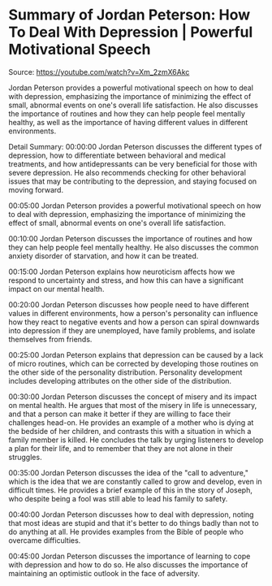 # Summary of Jordan Peterson: How To Deal With Depression | Powerful Motivational Speech

Source: https://youtube.com/watch?v=Xm_2zmX6Akc

Jordan Peterson provides a powerful motivational speech on how to deal with depression, emphasizing the importance of minimizing the effect of small, abnormal events on one's overall life satisfaction. He also discusses the importance of routines and how they can help people feel mentally healthy, as well as the importance of having different values in different environments.

Detail Summary: 
00:00:00
Jordan Peterson discusses the different types of depression, how to differentiate between behavioral and medical treatments, and how antidepressants can be very beneficial for those with severe depression. He also recommends checking for other behavioral issues that may be contributing to the depression, and staying focused on moving forward.

00:05:00
Jordan Peterson provides a powerful motivational speech on how to deal with depression, emphasizing the importance of minimizing the effect of small, abnormal events on one's overall life satisfaction.

00:10:00
Jordan Peterson discusses the importance of routines and how they can help people feel mentally healthy. He also discusses the common anxiety disorder of starvation, and how it can be treated.

00:15:00
Jordan Peterson explains how neuroticism affects how we respond to uncertainty and stress, and how this can have a significant impact on our mental health.

00:20:00
Jordan Peterson discusses how people need to have different values in different environments, how a person's personality can influence how they react to negative events and how a person can spiral downwards into depression if they are unemployed, have family problems, and isolate themselves from friends.

00:25:00
Jordan Peterson explains that depression can be caused by a lack of micro routines, which can be corrected by developing those routines on the other side of the personality distribution. Personality development includes developing attributes on the other side of the distribution.

00:30:00
Jordan Peterson discusses the concept of misery and its impact on mental health. He argues that most of the misery in life is unnecessary, and that a person can make it better if they are willing to face their challenges head-on. He provides an example of a mother who is dying at the bedside of her children, and contrasts this with a situation in which a family member is killed. He concludes the talk by urging listeners to develop a plan for their life, and to remember that they are not alone in their struggles.

00:35:00
Jordan Peterson discusses the idea of the "call to adventure," which is the idea that we are constantly called to grow and develop, even in difficult times. He provides a brief example of this in the story of Joseph, who despite being a fool was still able to lead his family to safety.

00:40:00
Jordan Peterson discusses how to deal with depression, noting that most ideas are stupid and that it's better to do things badly than not to do anything at all. He provides examples from the Bible of people who overcame difficulties.

00:45:00
Jordan Peterson discusses the importance of learning to cope with depression and how to do so. He also discusses the importance of maintaining an optimistic outlook in the face of adversity.

